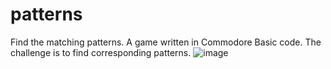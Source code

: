 # patterns
Find the matching patterns. A game written in Commodore Basic code. The challenge is to find corresponding patterns. 
![image](https://user-images.githubusercontent.com/116113817/206854198-cfb4a70c-5b6f-4a16-b2f0-82ba0be81871.png)
